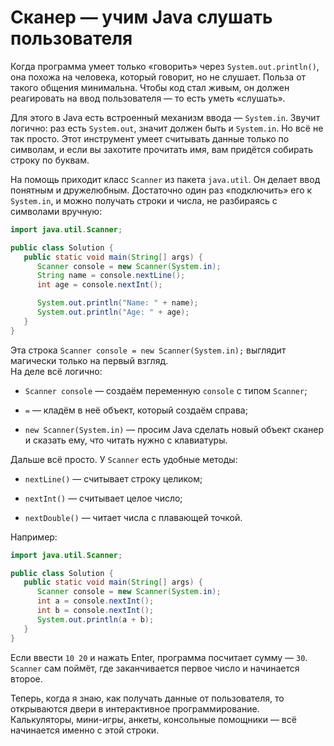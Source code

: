 # Сканер  — учим Java слушать пользователя

Когда программа умеет только «говорить» через `System.out.println()`, она похожа на человека, который говорит, но не слушает. Польза от такого общения минимальна. Чтобы код стал живым, он должен реагировать на ввод пользователя — то есть уметь «слушать».  

Для этого в Java есть встроенный механизм ввода — `System.in`. Звучит логично: раз есть `System.out`, значит должен быть и `System.in`. Но всё не так просто. Этот инструмент умеет считывать данные только по символам, и если вы захотите прочитать имя, вам придётся собирать строку по буквам.

На помощь приходит класс `Scanner` из пакета `java.util`. Он делает ввод понятным и дружелюбным. Достаточно один раз «подключить» его к `System.in`, и можно получать строки и числа, не разбираясь с символами вручную:

```java
import java.util.Scanner;

public class Solution {
   public static void main(String[] args) {
      Scanner console = new Scanner(System.in);
      String name = console.nextLine();
      int age = console.nextInt();

      System.out.println("Name: " + name);
      System.out.println("Age: " + age);
   }
}
```

Эта строка `Scanner console = new Scanner(System.in);` выглядит магически только на первый взгляд.  
На деле всё логично:

- `Scanner console` — создаём переменную `console` с типом `Scanner`;
    
- `=` — кладём в неё объект, который создаём справа;
    
- `new Scanner(System.in)` — просим Java сделать новый объект сканер и сказать ему, что читать нужно с клавиатуры.
    

Дальше всё просто. У `Scanner` есть удобные методы:

- `nextLine()` — считывает строку целиком;
    
- `nextInt()` — считывает целое число;
    
- `nextDouble()` — читает числа с плавающей точкой.
    

Например:
```java
import java.util.Scanner;

public class Solution {
   public static void main(String[] args) {
      Scanner console = new Scanner(System.in);
      int a = console.nextInt();
      int b = console.nextInt();
      System.out.println(a + b);
   }
}
```

Если ввести `10 20` и нажать Enter, программа посчитает сумму — `30`. `Scanner` сам поймёт, где заканчивается первое число и начинается второе.

Теперь, когда я знаю, как получать данные от пользователя, то  открываются двери в интерактивное программирование.  
Калькуляторы, мини-игры, анкеты, консольные помощники — всё начинается именно с этой строки.
